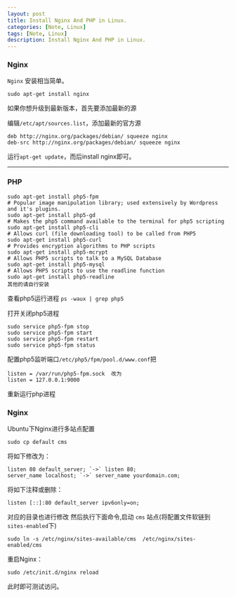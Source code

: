 ```yaml
---
layout: post
title: Install Nginx And PHP in Linux.
categories: [Note, Linux]
tags: [Note, Linux]
description: Install Nginx And PHP in Linux.
---
```


### Nginx

`Nginx` 安装相当简单。

    sudo apt-get install nginx

如果你想升级到最新版本，首先要添加最新的源

编辑`/etc/apt/sources.list`，添加最新的官方源

    deb http://nginx.org/packages/debian/ squeeze nginx
    deb-src http://nginx.org/packages/debian/ squeeze nginx

运行`apt-get update`，而后install nginx即可。

---

### PHP

    sudo apt-get install php5-fpm
    # Popular image manipulation library; used extensively by Wordpress and it's plugins.
    sudo apt-get install php5-gd
    # Makes the php5 command available to the terminal for php5 scripting
    sudo apt-get install php5-cli
    # Allows curl (file downloading tool) to be called from PHP5
    sudo apt-get install php5-curl
    # Provides encryption algorithms to PHP scripts
    sudo apt-get install php5-mcrypt
    # Allows PHP5 scripts to talk to a MySQL Database
    sudo apt-get install php5-mysql
    # Allows PHP5 scripts to use the readline function
    sudo apt-get install php5-readline
    其他的请自行安装

查看php5运行进程 `ps -waux | grep php5`

打开关闭php5进程

    sudo service php5-fpm stop
    sudo service php5-fpm start
    sudo service php5-fpm restart
    sudo service php5-fpm status

配置php5监听端口`/etc/php5/fpm/pool.d/www.conf`把

    listen = /var/run/php5-fpm.sock  改为
    listen = 127.0.0.1:9000

重新运行php进程

### Nginx

Ubuntu下Nginx进行多站点配置

    sudo cp default cms

将如下修改为：

    listen 80 default_server; `->` listen 80;
    server_name localhost; `->` server_name yourdomain.com;

将如下注释或删除：

    listen [::]:80 default_server ipv6only=on;

对应的目录也进行修改 然后执行下面命令,启动 `cms` 站点(将配置文件软链到`sites-enabled`下)

    sudo ln -s /etc/nginx/sites-available/cms  /etc/nginx/sites-enabled/cms

重启Nginx：

    sudo /etc/init.d/nginx reload

此时即可测试访问。